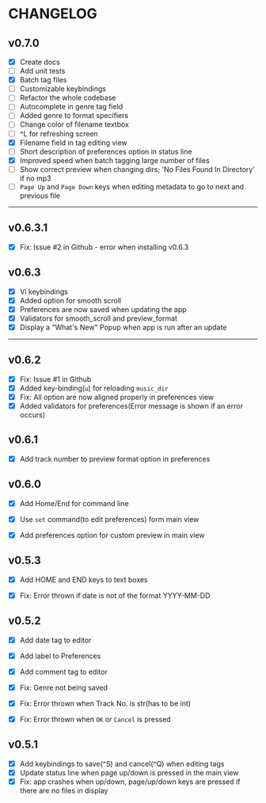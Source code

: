 CHANGELOG
=========

v0.7.0
------

- [x] Create docs
- [ ] Add unit tests
- [x] Batch tag files
- [ ] Customizable keybindings
- [ ] Refactor the whole codebase
- [ ] Autocomplete in genre tag field
- [ ] Added genre to format specifiers
- [ ] Change color of filename textbox
- [ ] ^L for refreshing screen
- [x] Filename field in tag editing view
- [ ] Short description of preferences option in status line
- [x] Improved speed when batch tagging large number of files
- [ ] Show correct preview when changing dirs; 'No Files Found In Directory' if no mp3
- [ ] `Page Up` and `Page Down` keys when editing metadata to go to next and previous file

- - -

v0.6.3.1
--------

- [x] Fix: Issue #2 in Github - error when installing v0.6.3

v0.6.3
------

- [x] Vi keybindings
- [x] Added option for smooth scroll
- [x] Preferences are now saved when updating the app
- [x] Validators for smooth_scroll and preview_format
- [x] Display a "What's New" Popup when app is run after an update

- - -

v0.6.2
------

- [x] Fix: Issue #1 in Github
- [x] Added key-binding(`u`) for reloading `music_dir`
- [x] Fix: All option are now aligned properly in preferences view
- [x] Added validators for preferences(Error message is shown if an error occurs)

v0.6.1
------

- [x] Add track number to preview format option in preferences

v0.6.0
------

- [x] Add Home/End for command line
- [x] Use `set` command(to edit preferences) form main view
- [x] Add preferences option for custom preview in main view


v0.5.3
------

- [x] Add HOME and END keys to text boxes
- [x] Fix: Error thrown if date is not of the format YYYY-MM-DD


v0.5.2
------

- [x] Add date tag to editor
- [x] Add label to Preferences
- [x] Add comment tag to editor
- [x] Fix: Genre not being saved
- [x] Fix: Error thrown when Track No. is str(has to be int)
- [x] Fix: Error thrown when `OK` or `Cancel` is pressed


v0.5.1
------

- [x] Add keybindings to save(^S) and cancel(^Q) when editing tags
- [x] Update status line when page up/down is pressed in the main view
- [x] Fix: app crashes when up/down, page/up/down keys are pressed if there are no files in display
